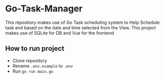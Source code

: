 # Go-Task-Manager

This repository makes use of Go Task scheduling system to Help Schedule task and based on the date and time selected from the View. This project makes use of SQLite for DB and Vue for the frontend 

## How to run project

- Clone repository 
- Rename `.env.example` to `.env`
- Run `go run main.go`